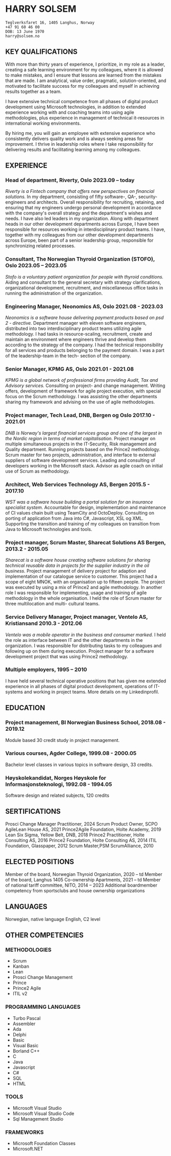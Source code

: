 ﻿# HARRY SOLSEM

```
Teglverksfaret 16, 1405 Langhus, Norway
+47 91 60 46 00
DOB: 13 June 1970
harry@solsem.no
```
## KEY QUALIFICATIONS
With more than thirty years of experience, I prioritize, in my role as a leader, creating a safe learning environment
for my colleagues, where it is allowed to make mistakes, and I ensure that lessons are learned from the mistakes
that are made. I am analytical, value order, pragmatic, solution-oriented, and motivated to facilitate success for
my colleagues and myself in achieving results together as a team.

I have extensive technical competence from all phases of digital product development using Microsoft
technologies, in addition to extended experience working with and coaching teams into using agile
methodologies, plus experience in management of technical it-resources in international working environments.

By hiring me, you will gain an employee with extensive experience who consistently delivers quality work and is
always seeking areas for improvement. I thrive in leadership roles where I take responsibility for delivering results
and facilitating learning among my colleagues.


## EXPERIENCE

### Head of department, Riverty, Oslo 2023.09 – today
_Riverty is a Fintech company that offers new perspectives on financial solutions._
In my department, consisting of fifty software-, QA-, security-engineers and architects. Overall responsibility for recruiting, retaining, and ensuring that my engineers undergo personal development in accordance with the company's overall strategy and the department's wishes and needs. I have also led leaders in my organization. Along with department heads in our other development departments across Europe, I have been responsible for resources working in interdisciplinary product teams. I have, together with my colleagues from our other development departments across Europe, been part of a senior leadership group, responsible for synchronizing related processes.

### Consultant, The Norwegian Thyroid Organization (STOFO), Oslo 2023.05 – 2023.05
_Stofo is a voluntary patient organization for people with thyroid conditions._
Aiding and consultant to the general secretary with strategy clarifications, organizational development,
recruitment, and miscellaneous office tasks in running the administration of the organization.

### Engineering Manager, Neonomics AS, Oslo 2021.08 - 2023.03
_Neonomics is a software house delivering payment products based on psd 2 - directive._
Department manager with eleven software engineers, distributed into two interdisciplinary product teams utilizing
agile methodology. I had tasks in resource-scaling, recruitment, create and maintain an environment where
engineers thrive and develop them according to the strategy of the company. I had the technical responsibility for
all services and products belonging to the payment domain. I was a part of the leadership-team in the tech-
section of the company.

### Senior Manager, KPMG AS, Oslo 2021.01 - 2021.08
_KPMG is a global network of professional firms providing Audit, Tax and Advisory services._
Consulting on project- and change management. Writing offers, development of framework for agile project
execution, with special focus on the Scrum methodology. I was assisting the other departments sharing my
framework and advising on the use of agile methodologies.


### Project manager, Tech Lead, DNB, Bergen og Oslo 2017.10 - 2021.01
_DNB is Norway's largest financial services group and one of the largest in the Nordic region in terms of market capitalisation._
Project manager on multiple simultaneous projects in the IT-Security, Risk management and Quality department.
Running projects based on the Prince2 methodology. Scrum master for two projects, administration, and
interface to external suppliers of software development services. Leading and consulting of developers working in
the Microsoft stack. Advisor as agile coach on initial use of Scrum as methodology.

### Architect, Web Services Technology AS, Bergen 2015.5 - 2017.10
_WST was a software house building a portal solution for an insurance specialist system._
Accountable for design, implementation and maintenance of CI values chain built using TeamCity and
OctoDeploy. Consulting on porting of application from Java into C#, Javascript, XSL og XML. Supporting the transition
and training of my colleagues on transition from Java to Microsoft technologies and tools.

### Project manager, Scrum Master, Sharecat Solutions AS Bergen, 2013.2 - 2015.05
_Sharecat is a software house creating software solutions for sharing technical reusable data in projects for the supplier industry in the oil
business._
Project management of delivery project for adaption and implementation of our catalogue service to customer.
This project had a scope of eight MNOK, with an organisation up to fifteen people. The project was executed by using a
mix of Prince2 and agile methodology. In another role I was responsible for implementing, usage and training of
agile methodology in the whole organisation. I held the role of Scrum master for three multilocation and multi-
cultural teams.

### Service Delivery Manager, Project manager, Ventelo AS, Kristiansand 2010.3 - 2012.06
_Ventelo was a mobile operator in the business and consumer marked._
I held the role as interface between IT and the other departments in the organization. I was responsible for
distributing tasks to my colleagues and following up on them during execution. Project manager for a software
development project that was using Prince2 methodology.

### Multiple employers, 1995 – 2010
I have held several technical operative positions that has given me extended experience in all phases of digital
product development, operations of IT-systems and working in project teams. More details on my Linkedinprofil.


## EDUCATION

### Project management, BI Norwegian Business School, 2018.08 - 2019.12
Module based 30 credit study in project management.

### Various courses, Agder College, 1999.08 - 2000.05
Bachelor level classes in various topics in software design, 33 credits.

### Høyskolekandidat, Norges Høyskole for Informasjonsteknologi, 1992.08 - 1994.05
Software design and related subjects, 120 credits


## SERTIFICATIONS
Prosci Change Manager Practitioner, 2024
Scrum Product Owner, SCPO AgileLean House AS, 2021
Prince2Agile Foundation, Holte Academy, 2019
Lean Six Sigma, Yellow Belt, DNB, 2018
Prince2 Practitioner, Holte Consulting AS, 2016
Prince2 Foundation, Holte Consulting AS, 2014
ITIL Foundation, Glasspaper, 2012
Scrum Master,PSM ScrumAlliance, 2010


## ELECTED POSITIONS
Member of the board, Norwegian Thyroid Organization, 2020 – td
Member of the board, Langhus 1405 Co-ownership Apartments, 2021 – td
Member of national tariff committee, NITO, 2014 – 2023
Additional boardmember competency from sportsclubs and house ownership organizations

## LANGUAGES
Norwegian, native language
English, C2 level


## OTHER COMPETENCIES

### METHODOLOGIES
- Scrum
- Kanban
- Lean
- Prosci Change Management
- Prince
- Prince2 Agile
- ITIL v2

### PROGRAMMING LANGUAGES
- Turbo Pascal
- Assembler
- Ada
- Delphi
- Basic
- Visual Basic
- Borland C++
- C
- Java
- Javascript
- C#
- SQL
- HTML

### TOOLS
- Microsoft Visual Studio
- Microsoft Visual Studio Code
- Sql Management Studio

### FRAMEWORKS
- Microsoft Foundation Classes
- Microsoft.NET